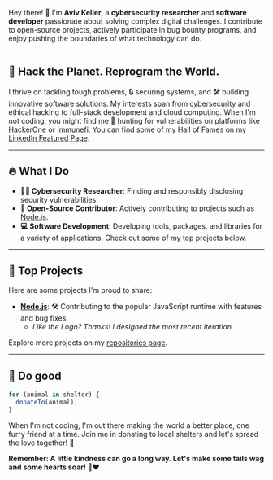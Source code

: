 Hey there! 👋 I'm **Aviv Keller**, a **cybersecurity researcher** and **software developer** passionate about solving complex digital challenges. I contribute to open-source projects, actively participate in bug bounty programs, and enjoy pushing the boundaries of what technology can do.

---

## 🚀 Hack the Planet. Reprogram the World.

I thrive on tackling tough problems, 🔒 securing systems, and 🛠️ building innovative software solutions. My interests span from cybersecurity and ethical hacking to full-stack development and cloud computing. When I'm not coding, you might find me 🐛 hunting for vulnerabilities on platforms like [HackerOne](https://hackerone.com/aviv_keller) or [Immunefi](https://immunefi.com/profile/avivkeller/). You can find some of my Hall of Fames on my [LinkedIn Featured Page](https://www.linkedin.com/in/avivkeller/details/featured/).


---

## 🔥 What I Do

- **🕵️‍♂️ Cybersecurity Researcher**: Finding and responsibly disclosing security vulnerabilities.
- **🤝 Open-Source Contributor**: Actively contributing to projects such as [Node.js](https://github.com/nodejs).
- **💻 Software Development**: Developing tools, packages, and libraries for a variety of applications. Check out some of my top projects below.

---

## 🌟 Top Projects

Here are some projects I'm proud to share:

- **[Node.js](https://github.com/nodejs)**: 🛠️ Contributing to the popular JavaScript runtime with features and bug fixes.
  - *Like the Logo? Thanks! I designed the most recent iteration.*

Explore more projects on my [repositories page](https://github.com/avivkeller?tab=repositories).

---

## 🐾 Do good

```js
for (animal in shelter) {
  donateTo(animal);
}
```

When I'm not coding, I'm out there making the world a better place, one furry friend at a time.
Join me in donating to local shelters and let's spread the love together! 🌟

**Remember: A little kindness can go a long way. Let's make some tails wag and some hearts soar! 🐾❤️**

